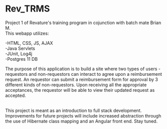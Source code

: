 # Rev_TRMS

Project 1 of Revature's training program in cojunction with batch mate Brian M.<br/>
This webapp utilizes:<br/>

-HTML, CSS, JS, AJAX<br/>
-Java Servlets<br/>
-JUnit, Log4j<br/>
-Postgres 11 DB<br/>

The purpose of this application is to build a site where two types of users - requestors and non-requestors
can interact to agree upon a reimbursement request. An requestor can submit a reimbursement form for approval by
3 different kinds of non-requestors. Upon receiving all the appropriate acceptances, the requestor will be able 
to view their updated request as accepted.<br/><br/>

This project is meant as an introduction to full stack development. Improvements for future projects will include
increased abstraction through the use of Hibernate class mapping and an Angular front end. Stay tuned.
